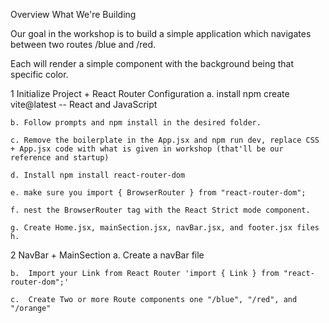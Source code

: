 Overview
What We're Building

Our goal in the workshop is to build a simple application which navigates between two routes /blue and /red. 

Each will render a simple component with the background being that specific color. 
 
1 Initialize Project + React Router Configuration 
    a. install npm create vite@latest -- React and JavaScript 

    b. Follow prompts and npm install in the desired folder. 

    c. Remove the boilerplate in the App.jsx and npm run dev, replace CSS + App.jsx code with what is given in workshop (that'll be our reference and startup)

    d. Install npm install react-router-dom 

    e. make sure you import { BrowserRouter } from "react-router-dom";

    f. nest the BrowserRouter tag with the React Strict mode component.

    g. Create Home.jsx, mainSection.jsx, navBar.jsx, and footer.jsx files 
    h.  
    

2 NavBar + MainSection 
    a. Create a navBar file 

    b.  Import your Link from React Router 'import { Link } from "react-router-dom";'

    c.  Create Two or more Route components one "/blue", "/red", and "/orange"

     


